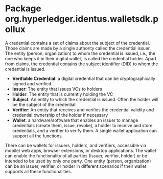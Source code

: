 # Package org.hyperledger.identus.walletsdk.pollux

A credential contains a set of claims about the subject of the credential. Those claims are made by a single authority called the credential issuer. The entity (person, organization) to whom the credential is issued, i.e., the one who keeps it in their digital wallet, is called the credential holder. Apart from claims, the credential contains the subject identifier (DID) to whom the credential is issued.

- **Verifiable Credential**: a digital credential that can be cryptographically signed and verified.
- **Issuer**: The entity that issues VCs to holders
- **Holder**: The entity that is currently holding the VC
- **Subject**: An entity to which the credential is issued. Often the holder will be the subject of the credential.
- **Verifier**: An entity that receives and verifies the credential validity and credential ownership of the holder if necessary
- **Wallet**: a hardware/software that enables an issuer to manage credentials (create them, issue, revoke), a holder to receive and store credentials, and a verifier to verify them. A single wallet application can support all the functions.

There can be wallets for issuers, holders, and verifiers, accessible via mobile/ web apps, browser extensions, or desktop applications. The wallet can enable the functionality of all parties (Issuer, verifier, holder) or be intended to be used by only one party. One entity (person, organization) can be an issuer, verifier, or holder in different scenarios if their wallet supports all these functionalities.
